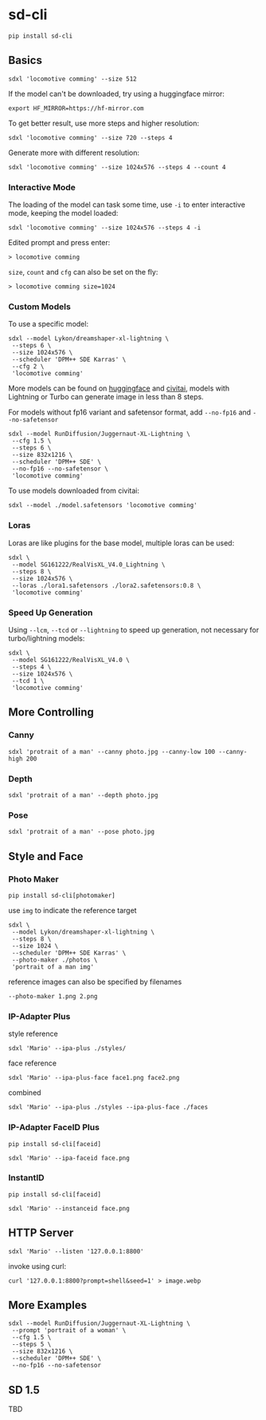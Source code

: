 # sd-cli

```shell
pip install sd-cli
```

## Basics

```shell
sdxl 'locomotive comming' --size 512
```

If the model can't be downloaded, try using a huggingface mirror:

```shell
export HF_MIRROR=https://hf-mirror.com
```

To get better result, use more steps and higher resolution:

```shell
sdxl 'locomotive comming' --size 720 --steps 4
```

Generate more with different resolution:

```shell
sdxl 'locomotive comming' --size 1024x576 --steps 4 --count 4
```

### Interactive Mode

The loading of the model can task some time, use `-i` to enter interactive mode, keeping the model loaded:

```shell
sdxl 'locomotive comming' --size 1024x576 --steps 4 -i
```

Edited prompt and press enter:

```
> locomotive comming
```

`size`, `count` and `cfg` can also be set on the fly:

```
> locomotive comming size=1024
```

### Custom Models

To use a specific model:

```shell
sdxl --model Lykon/dreamshaper-xl-lightning \
 --steps 6 \
 --size 1024x576 \
 --scheduler 'DPM++ SDE Karras' \
 --cfg 2 \
 'locomotive comming'
```

More models can be found on [huggingface](https://huggingface.co/models?pipeline_tag=text-to-image&sort=trending) and [civitai](https://civitai.com/models), models with Lightning or Turbo can generate image in less than 8 steps.

For models without fp16 variant and safetensor format, add `--no-fp16` and `--no-safetensor`

```shell
sdxl --model RunDiffusion/Juggernaut-XL-Lightning \
 --cfg 1.5 \
 --steps 6 \
 --size 832x1216 \
 --scheduler 'DPM++ SDE' \
 --no-fp16 --no-safetensor \
 'locomotive comming'
```

To use models downloaded from civitai:

```shell
sdxl --model ./model.safetensors 'locomotive comming'
```

### Loras

Loras are like plugins for the base model, multiple loras can be used:

```shell
sdxl \
 --model SG161222/RealVisXL_V4.0_Lightning \
 --steps 8 \
 --size 1024x576 \
 --loras ./lora1.safetensors ./lora2.safetensors:0.8 \
 'locomotive comming'
```

### Speed Up Generation

Using `--lcm`, `--tcd` or `--lightning` to speed up generation, not necessary for turbo/lightning models:

```shell
sdxl \
 --model SG161222/RealVisXL_V4.0 \
 --steps 4 \
 --size 1024x576 \
 --tcd 1 \
 'locomotive comming'
```

## More Controlling

### Canny

```shell
sdxl 'protrait of a man' --canny photo.jpg --canny-low 100 --canny-high 200
```

### Depth

```shell
sdxl 'protrait of a man' --depth photo.jpg
```

### Pose

```shell
sdxl 'protrait of a man' --pose photo.jpg
```

## Style and Face

### Photo Maker

```shell
pip install sd-cli[photomaker]
```

use `img` to indicate the reference target

```shell
sdxl \
 --model Lykon/dreamshaper-xl-lightning \
 --steps 8 \
 --size 1024 \
 --scheduler 'DPM++ SDE Karras' \
 --photo-maker ./photos \
 'portrait of a man img'
```

reference images can also be specified by filenames

`--photo-maker 1.png 2.png`

### IP-Adapter Plus

style reference

```shell
sdxl 'Mario' --ipa-plus ./styles/
```

face reference

```shell
sdxl 'Mario' --ipa-plus-face face1.png face2.png
```

combined

```shell
sdxl 'Mario' --ipa-plus ./styles --ipa-plus-face ./faces
```

### IP-Adapter FaceID Plus

```shell
pip install sd-cli[faceid]
```

```shell
sdxl 'Mario' --ipa-faceid face.png
```

### InstantID

```shell
pip install sd-cli[faceid]
```

```shell
sdxl 'Mario' --instanceid face.png
```

## HTTP Server

```shell
sdxl 'Mario' --listen '127.0.0.1:8800'
```

invoke using curl:

```shell
curl '127.0.0.1:8800?prompt=shell&seed=1' > image.webp
```

## More Examples

```shell
sdxl --model RunDiffusion/Juggernaut-XL-Lightning \
 --prompt 'portrait of a woman' \
 --cfg 1.5 \
 --steps 5 \
 --size 832x1216 \
 --scheduler 'DPM++ SDE' \
 --no-fp16 --no-safetensor
```

## SD 1.5

TBD
